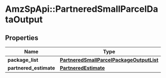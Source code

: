 # AmzSpApi::PartneredSmallParcelDataOutput

## Properties
Name | Type | Description | Notes
------------ | ------------- | ------------- | -------------
**package_list** | [**PartneredSmallParcelPackageOutputList**](PartneredSmallParcelPackageOutputList.md) |  | 
**partnered_estimate** | [**PartneredEstimate**](PartneredEstimate.md) |  | [optional] 

